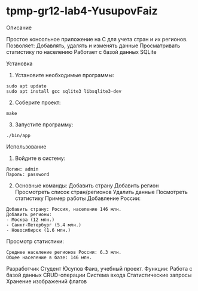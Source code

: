 # tpmp-gr12-lab4-YusupovFaiz
Описание

Простое консольное приложение на C для учета стран и их регионов. 
Позволяет:
Добавлять, удалять и изменять данные
Просматривать статистику по населению
Работает с базой данных SQLite

Установка
1. Установите необходимые программы:
```
sudo apt update
sudo apt install gcc sqlite3 libsqlite3-dev
```
2. Соберите проект:
```
make
```
3. Запустите программу:
```
./bin/app
```

Использование
1. Войдите в систему:
```
Логин: admin
Пароль: password
```
2. Основные команды:
Добавить страну
Добавить регион
Просмотреть список стран/регионов
Удалить данные
Посмотреть статистику
Пример работы
Добавление России:
```
Добавить страну: Россия, население 146 млн.
Добавить регионы: 
- Москва (12 млн.)
- Санкт-Петербург (5.4 млн.)
- Новосибирск (1.6 млн.)
```
Просмотр статистики:
```
Среднее население регионов России: 6.3 млн.
Общее население в базе: 146 млн.
```
Разработчик
Студент Юсупов Фаиз, учебный проект.
Функции:
Работа с базой данных
CRUD-операции
Система входа
Статистические запросы
Хранение изображений флагов

